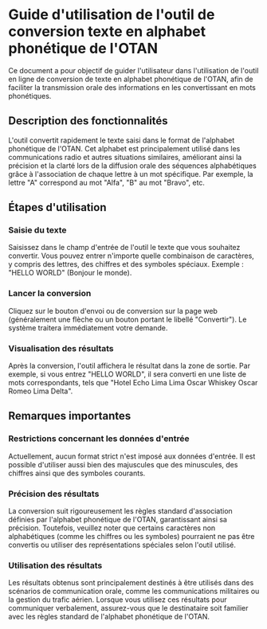 # Guide d'utilisation de l'outil de conversion texte en alphabet phonétique de l'OTAN

Ce document a pour objectif de guider l'utilisateur dans l'utilisation de l'outil en ligne de conversion de texte en alphabet phonétique de l'OTAN, afin de faciliter la transmission orale des informations en les convertissant en mots phonétiques.

## Description des fonctionnalités

L'outil convertit rapidement le texte saisi dans le format de l'alphabet phonétique de l'OTAN. Cet alphabet est principalement utilisé dans les communications radio et autres situations similaires, améliorant ainsi la précision et la clarté lors de la diffusion orale des séquences alphabétiques grâce à l'association de chaque lettre à un mot spécifique. Par exemple, la lettre "A" correspond au mot "Alfa", "B" au mot "Bravo", etc.

## Étapes d'utilisation

### Saisie du texte
Saisissez dans le champ d'entrée de l'outil le texte que vous souhaitez convertir. Vous pouvez entrer n'importe quelle combinaison de caractères, y compris des lettres, des chiffres et des symboles spéciaux. Exemple : "HELLO WORLD" (Bonjour le monde).

### Lancer la conversion
Cliquez sur le bouton d'envoi ou de conversion sur la page web (généralement une flèche ou un bouton portant le libellé "Convertir"). Le système traitera immédiatement votre demande.

### Visualisation des résultats
Après la conversion, l'outil affichera le résultat dans la zone de sortie. Par exemple, si vous entrez "HELLO WORLD", il sera converti en une liste de mots correspondants, tels que "Hotel Echo Lima Lima Oscar  Whiskey Oscar Romeo Lima Delta".

## Remarques importantes

### Restrictions concernant les données d'entrée
Actuellement, aucun format strict n'est imposé aux données d'entrée. Il est possible d'utiliser aussi bien des majuscules que des minuscules, des chiffres ainsi que des symboles courants.

### Précision des résultats
La conversion suit rigoureusement les règles standard d'association définies par l'alphabet phonétique de l'OTAN, garantissant ainsi sa précision. Toutefois, veuillez noter que certains caractères non alphabétiques (comme les chiffres ou les symboles) pourraient ne pas être convertis ou utiliser des représentations spéciales selon l'outil utilisé.

### Utilisation des résultats
Les résultats obtenus sont principalement destinés à être utilisés dans des scénarios de communication orale, comme les communications militaires ou la gestion du trafic aérien. Lorsque vous utilisez ces résultats pour communiquer verbalement, assurez-vous que le destinataire soit familier avec les règles standard de l'alphabet phonétique de l'OTAN.
